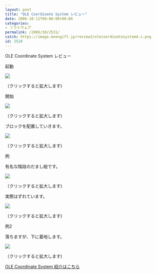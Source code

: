 ```yaml
---
layout: post
title: "OLE Coordinate System レビュー"
date: 2006-10-11T09:00:00+09:00
categories:
- ソフトウェア
permalink: /2006/10/2531/
catch: https://image.moongift.jp/review3/olecoordinatesystem4.s.png
id: 2520
---
```

OLE Coordinate System レビュー  
<!--more-->

起動

  

[![](https://image.moongift.jp/review3/olecoordinatesystem1.s.png)](https://image.moongift.jp/review3/olecoordinatesystem1.png)  
  
（クリックすると拡大します)

  

開始

  

[![](https://image.moongift.jp/review3/olecoordinatesystem2.s.png)](https://image.moongift.jp/review3/olecoordinatesystem2.png)  
  
（クリックすると拡大します)

  

ブロックを配置していきます。

  

[![](https://image.moongift.jp/review3/olecoordinatesystem3.s.png)](https://image.moongift.jp/review3/olecoordinatesystem3.png)  
  
（クリックすると拡大します)

  

例

  

有名な階段のだまし絵です。

  

[![](https://image.moongift.jp/review3/olecoordinatesystem4.s.png)](https://image.moongift.jp/review3/olecoordinatesystem4.png)  
  
（クリックすると拡大します)

  

実際はずれています。

  

[![](https://image.moongift.jp/review3/olecoordinatesystem5.s.png)](https://image.moongift.jp/review3/olecoordinatesystem5.png)  
  
（クリックすると拡大します)

  

例2

  

落ちますが、下に着地します。

  

[![](https://image.moongift.jp/review3/olecoordinatesystem6.s.png)](https://image.moongift.jp/review3/olecoordinatesystem6.png)  
  
（クリックすると拡大します)

  

[OLE Coordinate System 紹介はこちら](http://fw.moongift.jp/intro/i-2530.html)

